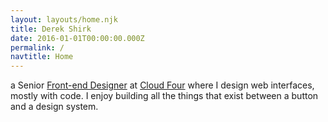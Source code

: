 ```yaml
---
layout: layouts/home.njk
title: Derek Shirk
date: 2016-01-01T00:00:00.000Z
permalink: /
navtitle: Home
---
```


a Senior [Front-end Designer](https://cloudfour.com/thinks/were-hiring-front-end-designer/) at [Cloud Four](https://cloudfour.com) where I design web interfaces,  mostly with code. I enjoy building all the things that exist between a button and a design system.
